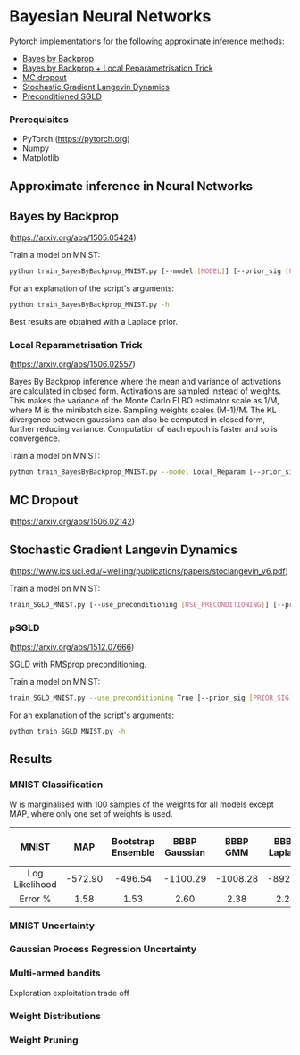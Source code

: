 # Bayesian Neural Networks

Pytorch implementations for the following approximate inference methods:

* [Bayes by Backprop](#bayes-by-backprop)
* [Bayes by Backprop + Local Reparametrisation Trick](#local-reparametrisation-trick)
* [MC dropout](#mc-dropout)
* [Stochastic Gradient Langevin Dynamics](#stochastic-gradient-langevin-dynamics)
* [Preconditioned SGLD](#pSGLD)

### Prerequisites
* PyTorch (https://pytorch.org)
* Numpy
* Matplotlib

## Approximate inference in Neural Networks

## Bayes by Backprop
(https://arxiv.org/abs/1505.05424)

Train a model on MNIST:
```bash
python train_BayesByBackprop_MNIST.py [--model [MODEL]] [--prior_sig [PRIOR_SIG]] [--epochs [EPOCHS]] [--lr [LR]] [--n_samples [N_SAMPLES]] [--models_dir [MODELS_DIR]] [--results_dir [RESULTS_DIR]]
```

For an explanation of the script's arguments:
```bash
python train_BayesByBackprop_MNIST.py -h
```



Best results are obtained with a Laplace prior.

### Local Reparametrisation Trick
(https://arxiv.org/abs/1506.02557)

Bayes By Backprop inference where the mean and variance of activations
 are calculated in closed form. Activations are sampled instead of
 weights. This makes the variance of the Monte Carlo ELBO estimator scale
 as 1/M, where M is the minibatch size. Sampling weights scales (M-1)/M.
 The KL divergence between gaussians can also be computed in closed form,
 further reducing variance. Computation of each epoch is faster and so is convergence.

Train a model on MNIST:
```bash
python train_BayesByBackprop_MNIST.py --model Local_Reparam [--prior_sig [PRIOR_SIG]] [--epochs [EPOCHS]] [--lr [LR]] [--n_samples [N_SAMPLES]] [--models_dir [MODELS_DIR]] [--results_dir [RESULTS_DIR]]
```


## MC Dropout
(https://arxiv.org/abs/1506.02142)

## Stochastic Gradient Langevin Dynamics
(https://www.ics.uci.edu/~welling/publications/papers/stoclangevin_v6.pdf)

Train a model on MNIST:
```bash
train_SGLD_MNIST.py [--use_preconditioning [USE_PRECONDITIONING]] [--prior_sig [PRIOR_SIG]] [--epochs [EPOCHS]] [--lr [LR]] [--models_dir [MODELS_DIR]] [--results_dir [RESULTS_DIR]]
```

### pSGLD
(https://arxiv.org/abs/1512.07666)

SGLD with RMSprop preconditioning.

Train a model on MNIST:
```bash
train_SGLD_MNIST.py --use_preconditioning True [--prior_sig [PRIOR_SIG]] [--epochs [EPOCHS]] [--lr [LR]] [--models_dir [MODELS_DIR]] [--results_dir [RESULTS_DIR]]
```

For an explanation of the script's arguments:
```bash
python train_SGLD_MNIST.py -h
```


## Results

### MNIST Classification

W is marginalised with 100 samples of the weights for all models except
MAP, where only one set of weights is used.

|      MNIST     	|   MAP   	| Bootstrap  Ensemble 	| BBBP  Gaussian 	| BBBP  GMM 	| BBBP  Laplace 	| BBBP Local  Reparam 	| MC Dropout 	|   SGLD  	|  pSGLD  	|
|:--------------:	|:-------:	|:-------------------:	|:--------------:	|:---------:	|:-------------:	|:-------------------:	|:----------:	|:-------:	|:-------:	|
| Log Likelihood 	| -572.90 	|       -496.54       	|    -1100.29    	|  -1008.28 	|    -892.85    	|       -1086.43      	|  -435.458  	| -828.29 	| -661.25 	|
|    Error \%    	|   1.58  	|         1.53        	|      2.60      	|    2.38   	|      2.28     	|         2.61        	|    1.37    	|   1.76  	|   1.76  	|

### MNIST Uncertainty

### Gaussian Process Regression Uncertainty

### Multi-armed bandits
Exploration exploitation trade off

### Weight Distributions

### Weight Pruning